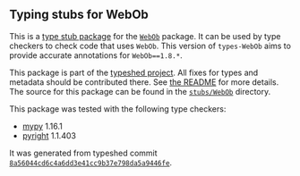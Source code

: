 ## Typing stubs for WebOb

This is a [type stub package](https://typing.python.org/en/latest/tutorials/external_libraries.html)
for the [`WebOb`](https://github.com/Pylons/webob) package. It can be used by type checkers
to check code that uses `WebOb`. This version of
`types-WebOb` aims to provide accurate annotations for
`WebOb==1.8.*`.

This package is part of the [typeshed project](https://github.com/python/typeshed).
All fixes for types and metadata should be contributed there.
See [the README](https://github.com/python/typeshed/blob/main/README.md)
for more details. The source for this package can be found in the
[`stubs/WebOb`](https://github.com/python/typeshed/tree/main/stubs/WebOb)
directory.

This package was tested with the following type checkers:
* [mypy](https://github.com/python/mypy/) 1.16.1
* [pyright](https://github.com/microsoft/pyright) 1.1.403

It was generated from typeshed commit
[`8a56044cd6c4a6dd3e41cc9b37e798da5a9446fe`](https://github.com/python/typeshed/commit/8a56044cd6c4a6dd3e41cc9b37e798da5a9446fe).
